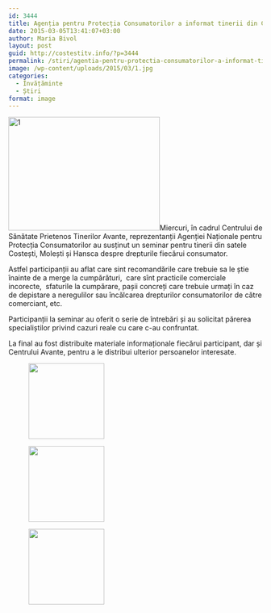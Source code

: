 ```yaml
---
id: 3444
title: Agenția pentru Protecția Consumatorilor a informat tinerii din Costești
date: 2015-03-05T13:41:07+03:00
author: Maria Bivol
layout: post
guid: http://costestitv.info/?p=3444
permalink: /stiri/agentia-pentru-protectia-consumatorilor-a-informat-tinerii-din-costesti/
image: /wp-content/uploads/2015/03/1.jpg
categories:
  - Învățăminte
  - Știri
format: image
---
```

[<img class="alignleft size-medium wp-image-3446" src="http://costestitv.info/wp-content/uploads/2015/03/1-300x225.jpg" alt="1" width="300" height="225" srcset="http://costestitv.ddev.local/wp-content/uploads/2015/03/1-300x225.jpg 300w, http://costestitv.ddev.local/wp-content/uploads/2015/03/1.jpg 1024w, http://costestitv.ddev.local/wp-content/uploads/2015/03/1-45x35.jpg 45w" sizes="(max-width: 300px) 100vw, 300px" />](http://costestitv.info/wp-content/uploads/2015/03/1.jpg)Miercuri, în cadrul Centrului de Sănătate Prietenos Tinerilor Avante, reprezentanții Agenției Naționale pentru Protecția Consumatorilor au susținut un seminar pentru tinerii din satele Costești, Molești și Hansca despre drepturile fiecărui consumator.

Astfel participanții au aflat care sint recomandările care trebuie sa le știe înainte de a merge la cumpărături,  care sînt practicile comerciale incorecte,  sfaturile la cumpărare, pașii concreți care trebuie urmați în caz de depistare a neregulilor sau încălcarea drepturilor consumatorilor de către comerciant, etc.

Participanții la seminar au oferit o serie de întrebări și au solicitat părerea specialiștilor privind cazuri reale cu care c-au confruntat.

La final au fost distribuite materiale informaționale fiecărui participant, dar și Centrului Avante, pentru a le distribui ulterior persoanelor interesate.

<div id='gallery-24' class='gallery galleryid-3444 gallery-columns-3 gallery-size-thumbnail'>
  <figure class='gallery-item'> 
  
  <div class='gallery-icon landscape'>
    <a href='http://costestitv.ddev.local/stiri/agentia-pentru-protectia-consumatorilor-a-informat-tinerii-din-costesti/attachment/2-3/'><img width="150" height="150" src="http://costestitv.ddev.local/wp-content/uploads/2015/03/2-150x150.jpg" class="attachment-thumbnail size-thumbnail" alt="" /></a>
  </div></figure><figure class='gallery-item'> 
  
  <div class='gallery-icon landscape'>
    <a href='http://costestitv.ddev.local/stiri/agentia-pentru-protectia-consumatorilor-a-informat-tinerii-din-costesti/attachment/pliante/'><img width="150" height="150" src="http://costestitv.ddev.local/wp-content/uploads/2015/03/pliante-150x150.jpg" class="attachment-thumbnail size-thumbnail" alt="" /></a>
  </div></figure><figure class='gallery-item'> 
  
  <div class='gallery-icon landscape'>
    <a href='http://costestitv.ddev.local/stiri/agentia-pentru-protectia-consumatorilor-a-informat-tinerii-din-costesti/attachment/specialistii/'><img width="150" height="150" src="http://costestitv.ddev.local/wp-content/uploads/2015/03/specialistii-150x150.jpg" class="attachment-thumbnail size-thumbnail" alt="" /></a>
  </div></figure>
</div>